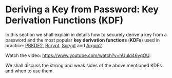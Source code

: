 # Deriving a Key from Password: Key Derivation Functions (KDF)

In this section we shall explain in details how to securely derive a key from a password and the most popular **key derivation functions** (**KDFs**) used in practice: [PBKDF2](https://en.wikipedia.org/wiki/PBKDF2), [Bcrypt](https://en.wikipedia.org/wiki/Bcrypt), [Scrypt](https://en.wikipedia.org/wiki/Scrypt) and [Argon2](https://en.wikipedia.org/wiki/Argon2).

<div class="video-player">
  Watch the video: <a target="_blank" href="https://www.youtube.com/watch?v=hUuld46yqOU">https://www.youtube.com/watch?v=hUuld46yqOU</a>.
</div>
<script src="/assets/js/video.js"></script>

We shall discuss the strong and weak sides of the above mentioned KDFs and when to use them.
